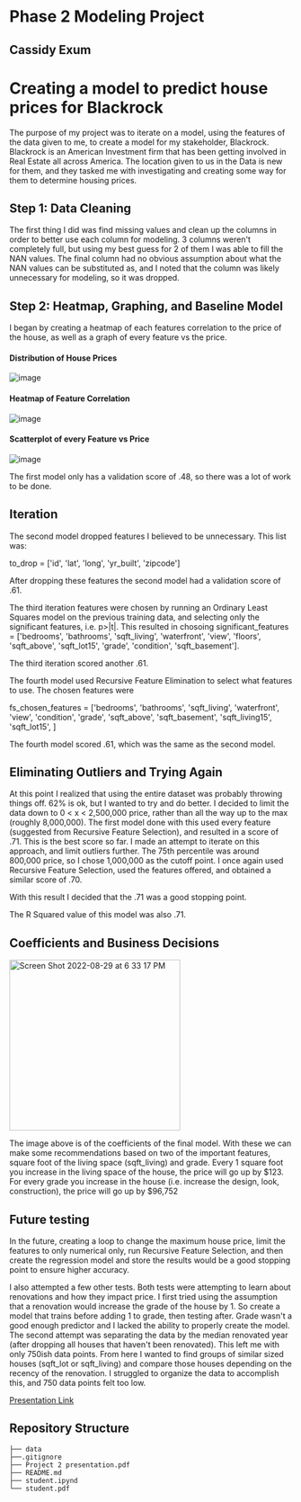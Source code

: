 # Phase 2 Modeling Project
## Cassidy Exum

# Creating a model to predict house prices for Blackrock

The purpose of my project was to iterate on a model, using the features of the data given to me, to create a model for my stakeholder, Blackrock. Blackrock is an American Investment firm that has been getting involved in Real Estate all across America. The location given to us in the Data is new for them, and they tasked me with investigating and creating some way for them to determine housing prices.

## Step 1: Data Cleaning

The first thing I did was find missing values and clean up the columns in order to better use each column for modeling. 3 columns weren't completely full, but using my best guess for 2 of them I was able to fill the NAN values. The final column had no obvious assumption about what the NAN values can be substituted as, and I noted that the column was likely unnecessary for modeling, so it was dropped. 

## Step 2: Heatmap, Graphing, and Baseline Model

I began by creating a heatmap of each features correlation to the price of the house, as well as a graph of every feature vs the price.

#### Distribution of House Prices
![image](https://user-images.githubusercontent.com/104473048/185767031-d8a2455e-3dfb-4482-9e11-d23100263bb0.png)

#### Heatmap of Feature Correlation
![image](https://user-images.githubusercontent.com/104473048/187032892-bf31826b-5c0b-4bd6-817f-5bb0b0b03a62.png)

#### Scatterplot of every Feature vs Price
![image](https://user-images.githubusercontent.com/104473048/187032903-0a0c8af8-86b2-441c-b3cb-968a9ae57815.png)

The first model only has a validation score of .48, so there was a lot of work to be done.

## Iteration

The second model dropped features I believed to be unnecessary. This list was:

to_drop = ['id', 'lat', 'long', 'yr_built', 'zipcode']

After dropping these features the second model had a validation score of .61.

The third iteration features were chosen by running an Ordinary Least Squares model on the previous training data, and selecting only the significant features, i.e. p>|t|. This resulted in chosoing significant_features = ['bedrooms', 
                        'bathrooms', 
                        'sqft_living', 
                        'waterfront', 
                        'view', 
                        'floors', 
                        'sqft_above', 
                        'sqft_lot15',
                        'grade',
                        'condition',
                        'sqft_basement']. 
                        
The third iteration scored another .61.

The fourth model used Recursive Feature Elimination to select what features to use. 
The chosen features were 

fs_chosen_features = ['bedrooms', 
                      'bathrooms',
                      'sqft_living', 
                      'waterfront',
                      'view',
                      'condition',
                      'grade',
                      'sqft_above', 
                      'sqft_basement',
                      'sqft_living15', 
                      'sqft_lot15', 
                     ]

The fourth model scored .61, which was the same as the second model.

## Eliminating Outliers and Trying Again

At this point I realized that using the entire dataset was probably throwing things off. 62% is ok, but I wanted to try and do better. I decided to limit the data down to 0 < x < 2,500,000 price, rather than all the way up to the max (roughly 8,000,000). The first model done with this used every feature (suggested from Recursive Feature Selection), and resulted in a score of .71. This is the best score so far. I made an attempt to iterate on this approach, and limit outliers further. The 75th percentile was around 800,000 price, so I chose 1,000,000 as the cutoff point. I once again used Recursive Feature Selection, used the features offered, and obtained a similar score of .70.

With this result I decided that the .71 was a good stopping point.

The R Squared value of this model was also .71.

## Coefficients and Business Decisions

<img width="304" alt="Screen Shot 2022-08-29 at 6 33 17 PM" src="https://user-images.githubusercontent.com/104473048/187310574-26f022b2-5e9e-4740-b948-200e56109d17.png">

The image above is of the coefficients of the final model. With these we can make some recommendations based on two of the important features, square foot of the living space (sqft_living) and grade. Every 1 square foot you increase in the living space of the house, the price will go up by $123. For every grade you increase in the house (i.e. increase the design, look, construction), the price will go up by $96,752 

## Future testing

In the future, creating a loop to change the maximum house price, limit the features to only numerical only, run Recursive Feature Selection, and then create the regression model and store the results would be a good stopping point to ensure higher accuracy.

I also attempted a few other tests. Both tests were attempting to learn about renovations and how they impact price. I first tried using the assumption that a renovation would increase the grade of the house by 1. So create a model that trains before adding 1 to grade, then testing after. Grade wasn't a good enough predictor and I lacked the ability to properly create the model. The second attempt was separating the data by the median renovated year (after dropping all houses that haven't been renovated). This left me with only 750ish data points. From here I wanted to find groups of similar sized houses (sqft_lot or sqft_living) and compare those houses depending on the recency of the renovation. I struggled to organize the data to accomplish this, and 750 data points felt too low.

[Presentation Link](https://github.com/CassidyExum/dsc-phase-2-project-v2-3/blob/main/Project%202%20presentation.pdf)

## Repository Structure

```
├── data
├──.gitignore
├── Project 2 presentation.pdf
├── README.md
├── student.ipynd
└── student.pdf

